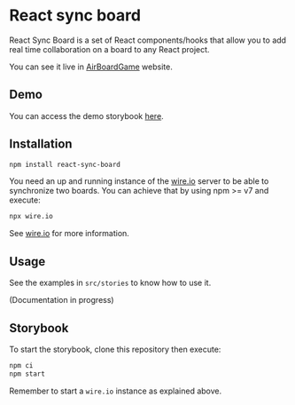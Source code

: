 # React sync board

React Sync Board is a set of React components/hooks that allow you to add real
time collaboration on a board to any React project.

You can see it live in [AirBoardGame](https://airboardgame.net/) website.

## Demo

You can access the demo storybook [here](https://react-sync-board.netlify.app).

## Installation

```sh
npm install react-sync-board
```

You need an up and running instance of the [wire.io](https://github.com/jrmi/wire.io)
server to be able to synchronize two boards. You can achieve that by using npm >= v7
and execute:

```sh
npx wire.io
```

See [wire.io](https://github.com/jrmi/wire.io) for more information.

## Usage

See the examples in `src/stories` to know how to use it.

(Documentation in progress)

## Storybook

To start the storybook, clone this repository then execute:

```sh
npm ci
npm start
```

Remember to start a `wire.io` instance as explained above.
